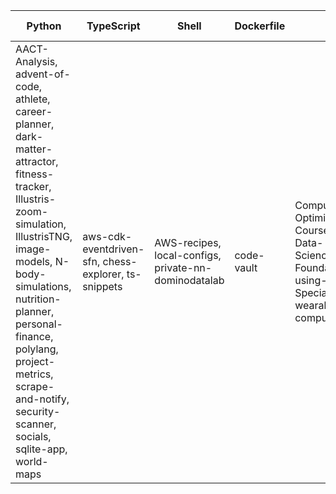 | Python | TypeScript | Shell | Dockerfile | R | JavaScript | Jupyter Notebook | PowerShell | HTML |
|-----|-----|-----|-----|-----|-----|-----|-----|-----|
| AACT-Analysis, advent-of-code, athlete, career-planner, dark-matter-attractor, fitness-tracker, Illustris-zoom-simulation, IllustrisTNG, image-models, N-body-simulations, nutrition-planner, personal-finance, polylang, project-metrics, scrape-and-notify, security-scanner, socials, sqlite-app, world-maps | aws-cdk-eventdriven-sfn, chess-explorer, ts-snippets | AWS-recipes, local-configs, private-nn-dominodatalab | code-vault | Computation-Optimizations, Coursera-Data-Science-Foundations-using-R-Specialization, wearable-computing | DHC, web-application-jquery-and-bootstrap | hypothesis-testing, Machine-Learning-101, mnist-classifyer, twitter-novo | performance | workout-generator |
